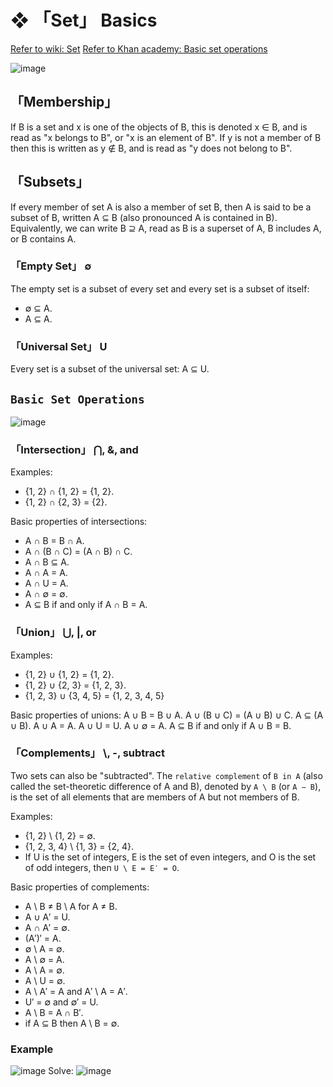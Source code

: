 #  ❖ 「Set」 Basics

[Refer to wiki: Set](https://www.wikiwand.com/en/Set_(mathematics))
[Refer to Khan academy: Basic set operations](https://www.khanacademy.org/math/statistics-probability/probability-library/basic-set-ops/v/intersection-and-union-of-sets)

![image](https://user-images.githubusercontent.com/14041622/44903368-ed8fc500-ad3e-11e8-81ac-e63fdaba31d2.png)

## 「Membership」
If B is a set and x is one of the objects of B, this is denoted x ∈ B, and is read as "x belongs to B", or "x is an element of B". If y is not a member of B then this is written as y ∉ B, and is read as "y does not belong to B".


## 「Subsets」
If every member of set A is also a member of set B, then A is said to be a subset of B, written A ⊆ B (also pronounced A is contained in B). Equivalently, we can write B ⊇ A, read as B is a superset of A, B includes A, or B contains A. 

### 「Empty Set」 ∅
The empty set is a subset of every set and every set is a subset of itself:
- ∅ ⊆ A.
- A ⊆ A.

### 「Universal Set」 U

Every set is a subset of the universal set:
A ⊆ U.

## `Basic Set Operations`

![image](https://user-images.githubusercontent.com/14041622/44903625-9ccc9c00-ad3f-11e8-92db-68823a730f7f.png)


### 「Intersection」 ⋂, &, and

Examples:
- {1, 2} ∩ {1, 2} = {1, 2}.
- {1, 2} ∩ {2, 3} = {2}.

Basic properties of intersections:
- A ∩ B = B ∩ A.
- A ∩ (B ∩ C) = (A ∩ B) ∩ C.
- A ∩ B ⊆ A.
- A ∩ A = A.
- A ∩ U = A.
- A ∩ ∅ = ∅.
- A ⊆ B if and only if A ∩ B = A.

### 「Union」 ⋃, |, or

Examples:
- {1, 2} ∪ {1, 2} = {1, 2}.
- {1, 2} ∪ {2, 3} = {1, 2, 3}.
- {1, 2, 3} ∪ {3, 4, 5} = {1, 2, 3, 4, 5}

Basic properties of unions:
A ∪ B = B ∪ A.
A ∪ (B ∪ C) = (A ∪ B) ∪ C.
A ⊆ (A ∪ B).
A ∪ A = A.
A ∪ U = U.
A ∪ ∅ = A.
A ⊆ B if and only if A ∪ B = B.

### 「Complements」 \\, -, subtract
Two sets can also be "subtracted". 
The `relative complement` of `B in A` (also called the set-theoretic difference of A and B), denoted by `A \ B` (or `A − B`), is the set of all elements that are members of A but not members of B. 

Examples:
- {1, 2} \ {1, 2} = ∅.
- {1, 2, 3, 4} \ {1, 3} = {2, 4}.
- If U is the set of integers, E is the set of even integers, and O is the set of odd integers, then `U \ E = E′ = O`.

Basic properties of complements:
- A \ B ≠ B \ A for A ≠ B.
- A ∪ A′ = U.
- A ∩ A′ = ∅.
- (A′)′ = A.
- ∅ \ A = ∅.
- A \ ∅ = A.
- A \ A = ∅.
- A \ U = ∅.
- A \ A′ = A and A′ \ A = A′.
- U′ = ∅ and ∅′ = U.
- A \ B = A ∩ B′.
- if A ⊆ B then A \ B = ∅.



### Example
![image](https://user-images.githubusercontent.com/14041622/45868662-ee090200-bdb8-11e8-8e70-b377c33c88c8.png)
Solve:
![image](https://user-images.githubusercontent.com/14041622/45868796-450ed700-bdb9-11e8-8474-71d0e0405f1c.png)
